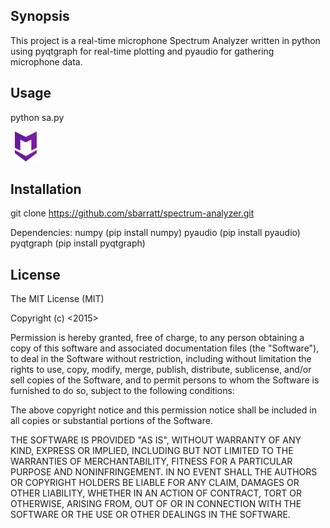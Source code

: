 ## Synopsis

This project is a real-time microphone Spectrum Analyzer written in python using pyqtgraph for real-time plotting and pyaudio for gathering microphone data.

## Usage

python sa.py

 ![screenshot of the program](https://github.com/adam-p/markdown-here/raw/master/src/common/images/icon48.png "Screenshot of the Program")

## Installation

git clone https://github.com/sbarratt/spectrum-analyzer.git

Dependencies:
numpy (pip install numpy)
pyaudio (pip install pyaudio)
pyqtgraph (pip install pyqtgraph)

## License

The MIT License (MIT)

Copyright (c) <2015> <Shane Barratt>

Permission is hereby granted, free of charge, to any person obtaining a copy
of this software and associated documentation files (the "Software"), to deal
in the Software without restriction, including without limitation the rights
to use, copy, modify, merge, publish, distribute, sublicense, and/or sell
copies of the Software, and to permit persons to whom the Software is
furnished to do so, subject to the following conditions:

The above copyright notice and this permission notice shall be included in
all copies or substantial portions of the Software.

THE SOFTWARE IS PROVIDED "AS IS", WITHOUT WARRANTY OF ANY KIND, EXPRESS OR
IMPLIED, INCLUDING BUT NOT LIMITED TO THE WARRANTIES OF MERCHANTABILITY,
FITNESS FOR A PARTICULAR PURPOSE AND NONINFRINGEMENT. IN NO EVENT SHALL THE
AUTHORS OR COPYRIGHT HOLDERS BE LIABLE FOR ANY CLAIM, DAMAGES OR OTHER
LIABILITY, WHETHER IN AN ACTION OF CONTRACT, TORT OR OTHERWISE, ARISING FROM,
OUT OF OR IN CONNECTION WITH THE SOFTWARE OR THE USE OR OTHER DEALINGS IN
THE SOFTWARE.